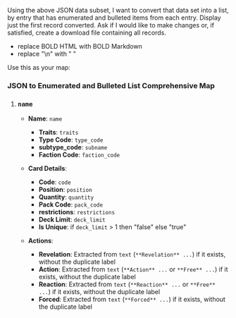 Using the above JSON data subset, I want to convert that data set into a list, by entry that has enumerated and bulleted items from each entry. Display just the first record converted. Ask if I would like to make changes or, if satisfied, create a download file containing all records.

- replace BOLD HTML with BOLD Markdown
- replace "\n" with " "

Use this as your map:

### JSON to Enumerated and Bulleted List Comprehensive Map

1. ### `name`
    - **Name**: `name`
        - **Traits**: `traits`
        - **Type Code**: `type_code`
        - **subtype_code**: `subname`
        - **Faction Code**: `faction_code`

    - **Card Details**:
        - **Code**: `code`
        - **Position**: `position`
        - **Quantity**: `quantity`
        - **Pack Code**: `pack_code`
        - **restrictions**: `restrictions`
        - **Deck Limit**: `deck_limit`
        - **Is Unique**: if `deck_limit` > 1 then "false" else "true"

    - **Actions**:
        - **Revelation**: Extracted from `text` (`**Revelation** ...`) if it exists, without the duplicate label
        - **Action**: Extracted from `text` (`**Action** ...` or `**Free** ...`) if it exists, without the duplicate label
        - **Reaction**: Extracted from `text` (`**Reaction** ...` or `**Free** ...`) if it exists, without the duplicate label
        - **Forced**: Extracted from `text` (`**Forced** ...`) if it exists, without the duplicate label
